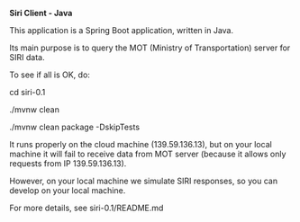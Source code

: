**Siri Client - Java**

This application is a Spring Boot application, written in Java.

Its main purpose is to query the MOT (Ministry of Transportation) server for SIRI data.

To see if all is OK, do:

cd siri-0.1

./mvnw clean

./mvnw clean package -DskipTests


It runs properly on the cloud machine (139.59.136.13), but on your local machine it will fail to receive data from MOT server (because it allows only requests from IP 139.59.136.13).

However, on your local machine we simulate SIRI responses, so you can develop on your local machine.

For more details, see siri-0.1/README.md 


